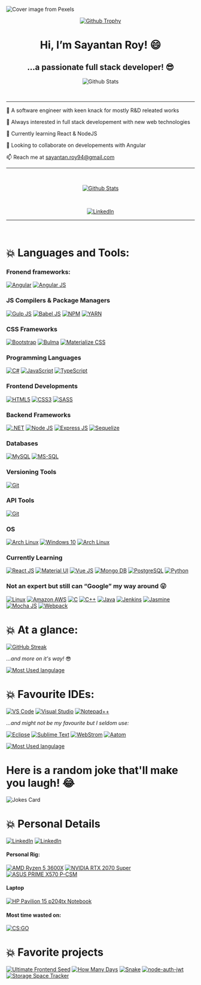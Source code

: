 ![Cover image from Pexels](https://images.pexels.com/photos/169573/pexels-photo-169573.jpeg?auto=compress&cs=tinysrgb&dpr=3&h=375&w=630)

<div align="center">

[![Github Trophy](https://github-profile-trophy.vercel.app/?username=dusk196&theme=gruvbox&margin-w=15&no-bg=false&no-frame=false)](https://github.com/ryo-ma/github-profile-trophy)

# Hi, I’m Sayantan Roy! 😄
## ...a passionate full stack developer! 😎

![Github Stats](https://komarev.com/ghpvc/?username=dusk196&label=Profile%20views&color=blue&style=flat-square)

</div>

<br />

---

👋 A software engineer with keen knack for mostly R&D releated works

👀 Always interested in full stack developement with new web technologies

🌱 Currently learning React & NodeJS

💞️ Looking to collaborate on developements with Angular

📫 Reach me at sayantan.roy94@gmail.com

---

<br />

<div align="center">


[![Github Stats](https://github-readme-stats.vercel.app/api?username=dusk196&show_icons=true&theme=onedark)](https://github-readme-stats.vercel.app/)

<br />

[![LinkedIn](https://img.shields.io/badge/LinkedIn-Connect_Now!-0077B5?style=for-the-badge&logo=linkedin&logoColor=white)](https://www.linkedin.com/in/sayantan-roy94/)

</div>

---

<br />

# 💥 Languages and Tools:

### Fronend frameworks:

[![Angular](https://img.shields.io/badge/Angular-DD0031?style=for-the-badge&logo=angular&logoColor=white)](https://angular.io/)
[![Angular JS](https://img.shields.io/badge/Angular_JS-E23237?style=for-the-badge&logo=angularjs&logoColor=white)](https://angularjs.org/)

### JS Compilers & Package Managers

[![Gulp JS](https://img.shields.io/badge/Gulp-CF4647?style=for-the-badge&logo=gulp&logoColor=white)](https://gulpjs.com/)
[![Babel JS](https://img.shields.io/badge/Babel-F7DF1E?style=for-the-badge&logo=babel&logoColor=black)](https://babeljs.io/)
[![NPM](https://img.shields.io/badge/npm-CB3837?style=for-the-badge&logo=npm&logoColor=white)](https://www.npmjs.com/)
[![YARN](https://img.shields.io/badge/Yarn-2C8EBB?style=for-the-badge&logo=yarn&logoColor=white)](https://yarnpkg.com/)

### CSS Frameworks

[![Bootstrap](https://img.shields.io/badge/Bootstrap-563D7C?style=for-the-badge&logo=bootstrap&logoColor=white)](https://getbootstrap.com/)
[![Bulma](https://img.shields.io/badge/Bulma-00D1B2?style=for-the-badge&logo=bulma&logoColor=white)](https://bulma.io/)
[![Materialize CSS](https://img.shields.io/badge/Materialize_CSS-ee6e73?style=for-the-badge&logo=material-ui&logoColor=white)](https://materializecss.com/)

### Programming Languages

[![C#](https://img.shields.io/badge/C%23-239120?style=for-the-badge&logo=c-sharp&logoColor=white)](https://www.w3schools.com/cs/)
[![JavaScript](https://img.shields.io/badge/JavaScript-F7DF1E?style=for-the-badge&logo=javascript&logoColor=black)](https://developer.mozilla.org/en-US/docs/Web/JavaScript/)
[![TypeScript](https://img.shields.io/badge/TypeScript-007ACC?style=for-the-badge&logo=typescript&logoColor=white)](https://www.typescriptlang.org/)

### Frontend Developments

[![HTML5](https://img.shields.io/badge/HTML5-E34F26?style=for-the-badge&logo=html5&logoColor=white)](https://www.w3.org/html/)
[![CSS3](https://img.shields.io/badge/CSS3-1572B6?style=for-the-badge&logo=css3&logoColor=white)](https://www.w3schools.com/css/)
[![SASS](https://img.shields.io/badge/Sass-CC6699?style=for-the-badge&logo=sass&logoColor=white)](https://sass-lang.com/)

### Backend Frameworks

[![.NET](https://img.shields.io/badge/.NET-512BD4?style=for-the-badge&logo=dotnet&logoColor=white)](https://dotnet.microsoft.com/)
[![Node JS](https://img.shields.io/badge/Node.js-339933?style=for-the-badge&logo=nodedotjs&logoColor=white)](https://nodejs.org/)
[![Express JS](https://img.shields.io/badge/Express.js-000000?style=for-the-badge&logo=express&logoColor=white)](https://expressjs.com/)
[![Sequelize](https://img.shields.io/badge/Sequelize-000000?style=for-the-badge&logo=Sequelize&logoColor=white)](https://sequelize.org/)

### Databases

[![MySQL](https://img.shields.io/badge/MySQL-00000F?style=for-the-badge&logo=mysql&logoColor=white)](https://www.mysql.com/)
[![MS-SQL](https://img.shields.io/badge/Microsoft%20SQL%20Sever-CC2927?style=for-the-badge&logo=microsoft%20sql%20server&logoColor=white)](https://www.microsoft.com/en-us/sql-server/)

### Versioning Tools

[![Git](https://img.shields.io/badge/Git-F05032?style=for-the-badge&logo=git&logoColor=white)](https://git-scm.com/)

### API Tools

[![Git](https://img.shields.io/badge/Postman-FF6C37?style=for-the-badge&logo=Postman&logoColor=white)](https://postman.com/)

### OS

[![Arch Linux](https://img.shields.io/badge/PC-Arch_Linux-1793D1?style=for-the-badge&logo=arch-linux&logoColor=white)](https://archlinux.org/)
[![Windows 10](https://img.shields.io/badge/PC_&_Laptop-Windows_10-0078D6?style=for-the-badge&logo=windows&logoColor=white)](https://www.microsoft.com/en-in/windows/)
[![Arch Linux](https://img.shields.io/badge/Mobile-lineage_os-167C80?style=for-the-badge&logo=lineageos&logoColor=white)](https://archlinux.org/)

### Currently Learning 

[![React JS](https://img.shields.io/badge/React-20232A?style=for-the-badge&logo=react&logoColor=61DAFB)](https://reactjs.org/)
[![Material UI](https://img.shields.io/badge/Material--UI-0081CB?style=for-the-badge&logo=material-ui&logoColor=white)](https://material-ui.com/)
[![Vue JS](https://img.shields.io/badge/Vue.js-35495E?style=for-the-badge&logo=vuedotjs&logoColor=4FC08D)](https://vuejs.org/)
[![Mongo DB](https://img.shields.io/badge/Mongo_DB-4EA94B?style=for-the-badge&logo=mongodb&logoColor=white)](https://www.mongodb.com/)
[![PostgreSQL](https://img.shields.io/badge/PostgreSQL-316192?style=for-the-badge&logo=postgresql&logoColor=white)](https://www.postgresql.org/)
[![Python](https://img.shields.io/badge/Python-FFD43B?style=for-the-badge&logo=python&logoColor=darkgreen)](https://www.python.org/)

### Not an expert but still can “Google” my way around 😜

[![Linux](https://img.shields.io/badge/Linux-FCC624?style=for-the-badge&logo=linux&logoColor=black)](https://www.linux.org/)
[![Amazon AWS](https://img.shields.io/badge/Amazon_AWS-232F3E?style=for-the-badge&logo=amazon-aws&logoColor=white)](https://aws.amazon.com/)
[![C](https://img.shields.io/badge/C-00599C?style=for-the-badge&logo=c&logoColor=white)](https://www.w3schools.in/c-tutorial/intro/)
[![C++](https://img.shields.io/badge/C%2B%2B-00599C?style=for-the-badge&logo=c%2B%2B&logoColor=white)](https://www.w3schools.com/cpp/)
[![Java](https://img.shields.io/badge/Java-ED8B00?style=for-the-badge&logo=java&logoColor=white)](https://www.java.com/)
[![Jenkins](https://img.shields.io/badge/Jenkins-D24939?style=for-the-badge&logo=Jenkins&logoColor=white)](https://www.jenkins.io/)
[![Jasmine](https://img.shields.io/badge/Jasmine-8A4182?style=for-the-badge&logo=Jasmine&logoColor=white)](https://jasmine.github.io/)
[![Mocha JS](https://img.shields.io/badge/Mocha-8D6748?style=for-the-badge&logo=Mocha&logoColor=white)](https://mochajs.org/)
[![Webpack](https://img.shields.io/badge/Webpack-8DD6F9?style=for-the-badge&logo=Webpack&logoColor=black)](https://webpack.js.org/)


# 💥 At a glance:

[![GitHub Streak](https://github-readme-streak-stats.herokuapp.com?user=dusk196&theme=onedark)](https://git.io/streak-stats)

*...and more on it's way!* 😎

[![Most Used langulage](https://metrics.lecoq.io/dusk196?template=terminal)](https://metrics.lecoq.io/)

# 💥 Favourite IDEs:

[![VS Code](https://img.shields.io/badge/Visual_Studio_Code-0078D4?style=for-the-badge&logo=visual%20studio%20code&logoColor=white)](https://code.visualstudio.com/)
[![Visual Studio](https://img.shields.io/badge/Visual_Studio-5C2D91?style=for-the-badge&logo=visual%20studio&logoColor=white)](https://visualstudio.microsoft.com/)
[![Notepad++](https://img.shields.io/badge/Notepad++-90E59A.svg?style=for-the-badge&logo=notepad%2B%2B&logoColor=black)](https://notepad-plus-plus.org/)

*...and might not be my favourite but I seldom use:*

[![Eclipse](https://img.shields.io/badge/Eclipse-2C2255?style=for-the-badge&logo=eclipse&logoColor=white)](https://www.eclipse.org/)
[![Sublime Text](https://img.shields.io/badge/sublime_text-%23575757.svg?&style=for-the-badge&logo=sublime-text&logoColor=important)](https://www.sublimetext.com/)
[![WebStrom](https://img.shields.io/badge/WebStorm-000000?style=for-the-badge&logo=WebStorm&logoColor=white)](https://www.jetbrains.com/webstorm/)
[![Aatom](https://img.shields.io/badge/Atom-66595C?style=for-the-badge&logo=Atom&logoColor=white)](https://atom.io/)

[![Most Used langulage](https://github-readme-stats.vercel.app/api/top-langs/?username=dusk196&show_icons=true&theme=onedark&langs_count=20&hide=java)](https://github-readme-stats.vercel.app/)

# Here is a random joke that'll make you laugh! 😂 
![Jokes Card](https://readme-jokes.vercel.app/api)

# 💥 Personal Details

[![LinkedIn](https://img.shields.io/badge/Facebook-1877F2?style=for-the-badge&logo=facebook&logoColor=white)](https://www.facebook.com/dusk196/)
[![LinkedIn](https://img.shields.io/badge/Twitter-1DA1F2?style=for-the-badge&logo=twitter&logoColor=white)](https://twitter.com/itsroy94)

#### Personal Rig: 
[![AMD Ryzen 5 3600X](https://img.shields.io/badge/AMD-Ryzen_5_3600X-ED1C24?style=for-the-badge&logo=amd&logoColor=white)](https://www.amd.com/en/products/cpu/amd-ryzen-5-3600x/)
[![NVIDIA RTX 2070 Super](https://img.shields.io/badge/NVIDIA-RTX_2070_Super-76B900?style=for-the-badge&logo=nvidia&logoColor=white)](https://www.nvidia.com/en-in/geforce/graphics-cards/rtx-2070-super/)
[![ASUS PRIME X570 P-CSM](https://img.shields.io/badge/Asus-PRIME_X570_P--CSM-000000?style=for-the-badge&logo=asus&logoColor=white)](https://www.asus.com/Motherboards-Components/Motherboards/All-series/PRIME-X570-P-CSM/)

#### Laptop
[![HP Pavilion 15 p204tx Notebook](https://img.shields.io/badge/Windows-HP_Pavilion_15--p204tx_Notebook-0078D6?style=for-the-badge&logo=windows&logoColor=white)](https://support.hp.com/in-en/product/hp-pavilion-15-notebook-pc-series/7486459/model/7584247/)

#### Most time wasted on:

[![CS:GO](https://img.shields.io/badge/Counter_Strike:_Global_Offensive-3000+_Hours-000000?style=for-the-badge&logo=counter-strike&logoColor=white)](https://store.steampowered.com/app/730/CounterStrike_Global_Offensive/)

# 💥 Favorite projects

[![Ultimate Frontend Seed](https://github-readme-stats.vercel.app/api/pin/?username=dusk196&repo=ultimate-frontend-seed&theme=onedark)](https://github.com/dusk196/ultimate-frontend-seed/)
[![How Many Days](https://github-readme-stats.vercel.app/api/pin/?username=dusk196&repo=how-many-days&theme=onedark)](https://github.com/dusk196/how-many-days/)
[![Snake](https://github-readme-stats.vercel.app/api/pin/?username=dusk196&repo=snake&theme=onedark)](https://github.com/dusk196/snake/)
[![node-auth-jwt](https://github-readme-stats.vercel.app/api/pin/?username=dusk196&repo=node-auth-jwt&theme=onedark)](https://github.com/dusk196/node-auth-jwt/)
[![Storage Space Tracker](https://github-readme-stats.vercel.app/api/pin/?username=dusk196&repo=storage-space-tracker&theme=onedark)](https://github.com/dusk196/storage-space-tracker/)